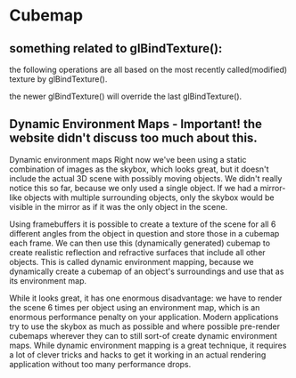 # Cubemap

## something related to glBindTexture():

the following operations are all based on the most recently called(modified) texture by glBindTexture().

the newer glBindTexture() will override the last glBindTexture().

## Dynamic Environment Maps - Important! the website didn't discuss too much about this.

Dynamic environment maps
Right now we've been using a static combination of images as the skybox, which looks great, but it doesn't include the
actual 3D scene with possibly moving objects. We didn't really notice this so far, because we only used a single object.
If we had a mirror-like objects with multiple surrounding objects, only the skybox would be visible in the mirror as if
it was the only object in the scene.

Using framebuffers it is possible to create a texture of the scene for all 6 different angles from the object in
question and store those in a cubemap each frame. We can then use this (dynamically generated) cubemap to create
realistic reflection and refractive surfaces that include all other objects. This is called dynamic environment mapping,
because we dynamically create a cubemap of an object's surroundings and use that as its environment map.

While it looks great, it has one enormous disadvantage: we have to render the scene 6 times per object using an
environment map, which is an enormous performance penalty on your application. Modern applications try to use the skybox
as much as possible and where possible pre-render cubemaps wherever they can to still sort-of create dynamic environment
maps. While dynamic environment mapping is a great technique, it requires a lot of clever tricks and hacks to get it
working in an actual rendering application without too many performance drops.
